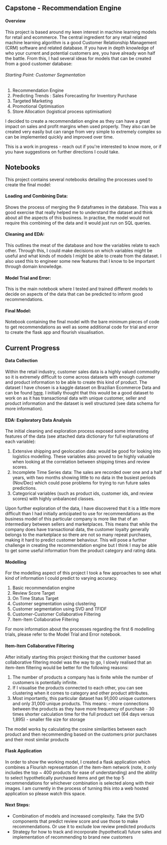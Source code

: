 ## Capstone - Recommendation Engine

#### Overview

  This project is based around my keen interest in machine learning models for retail and ecommerce. The central ingredient for any retail related machine learning algorithm is a good Customer Relationship Management (CRM) software and related database. If you have in depth knowledge of who your current and potential customers are, you have already won half the battle.
From this, I had several ideas for models that can be created from a good customer database:

###### Starting Point: Customer Segmentation

1. Recommendation Engine
2. Predicting Trends : Sales Forecasting for Inventory Purchase
3. Targeted Marketing
4. Promotional Optimisation
5. Store Allocation (logistical process optimisation)

  I decided to create a recommendation engine as they can have a great impact on sales and profit margins when used properly. They also can be created very easily but can range from very simple to extremely complex so can be implemented quickly and improved over time.

  This is a work in progress - reach out if you're interested to know more, or if you have suggestions on further directions I could take.

## Notebooks
  This project contains several notebooks detailing the processes used to create the final model:
  
#### Loading and Combining Data: 
 Shows the process of merging the 9 dataframes in the database. This was a good exercise that really helped me to understand the dataset and think about all the aspects of this business. In practise, the model would not require this combining of the data and it would just run on SQL queries.

#### Cleaning and EDA:
 This outlines the meat of the database and how the variables relate to each other. Through this, I could make decisions on which variables might be useful and what kinds of models I might be able to create from the dataset. I also used this to engineer some new features that I know to be important through domain knowledge.
 
#### Model Trial and Error:
 This is the main notebook where I tested and trained different models to decide on aspects of the data that can be predicted to inform good recommendations.

#### Final Model:
 Notebook containing the final model with the bare minimum pieces of code to get recommendations as well as some additional code for trial and error to create the flask app and flourish visualisation.


## Current Progress

#### Data Collection

  Within the retail industry, customer sales data is a highly valued commodity so it is extremely difficult to come across datasets with enough customer and product information to be able to create this kind of product.
  The dataset I have chosen is a kaggle dataset on Brazilian Ecommerce Data and can be found [here](https://www.kaggle.com/olistbr/brazilian-ecommerce).
  I initially thought that this would be a good dataset to work on as it has transactional data with unique customer, seller and product information and the dataset is well structured (see data schema for more information).
 
#### EDA: Exploratory Data Analysis

  The initial cleaning and exploration process exposed some interesting features of the data (see attached data dictionary for full explanations of each variable):
  1. Extensive shipping and geolocation data: would be good for looking into logistics modelling. These variables also proved to be highly valuable when looking at the correlation between shipping times and review scores. 
  2. Incomplete Time Series data: The sales are recorded over one and a half years, with two months showing little to no data in the busiest periods (Nov/Dec) which could pose problems for trying to run future sales predictions.
  3. Categorical variables (such as product ids, customer ids, and review scores) with highly unbalanced classes.
  
  Upon further exploration of the data, I have discovered that it is a little more difficult than I had initially anticipated to use for recommendations as the business model of this particular company is more like that of an intermediary between sellers and marketplaces. This means that while the company does have transactional data, the customer loyalty generally belongs to the marketplace so there are not so many repeat purchases, making it hard to predict customer behaviour. 
  This will pose a further challenge in creating the recommendation engine but I think I may be able to get some useful information from the product category and rating data.
  
#### Modelling

  For the modelling aspect of this project I took a few approaches to see what kind of information I could predict to varying accuracy.

  1. Basic recommendation engine
  2. Review Score Target
  3. On Time Status Target
  4. Customer segmentation using clustering
  5. Customer segmentation using SVD and TFIDF
  6. Customer-Customer Collaborative Filtering
  7. Item-Item Collaborative Filtering

 For more information about the processes regarding the first 6 modelling trials, please refer to the Model Trial and Error notebook.

 #### Item-Item Collaborative Filtering

  After initially starting this project thinking that the customer based collaborative filtering model was the way to go, I slowly realised that an item-item filtering would be better for the following reasons:

  1. The number of products a company has is finite while the number of customers is potentially infinite.
  2. If I visualise the products connected to each other, you can see clustering when it comes to category and other product attributes.
  3. Most importantly, this particular dataset has 91,000 unique customers and only 31,000 unique products. This means:
    - more connections between the products as they have more frequency of purchase
    - 30 times shorter calculation time for the full product set (64 days versus 1,895)
    - smaller file size for storage
  
  The model works by calculating the cosine similarities between each product and then recommending based on the customers prior purchases and their most similar products

#### Flask Application 
  In order to show the working model, I created a flask application which combines a Flourish representation of the item-item network (note, it only includes the top ~ 400 products for ease of understanding) and the ability to select hypothetically purchased items and get the top 5 recommendations for whichever combination is selected along with their images. I am currently in the process of turning this into a web hosted application so please watch this space.
  


#### Next Steps:
* Combination of models and increased complexity. Take the SVD components that predict review score and use those to make recommendations. Or use it to exclude low review predicted products
* Strategy for how to track and incorporate (hypothetical) future sales and implementation of recommending to brand new customers

